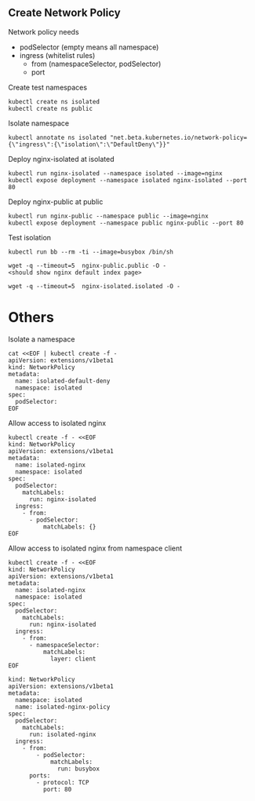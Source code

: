 ## Create Network Policy


Network policy needs
- podSelector (empty means all namespace)
- ingress (whitelist rules)
  - from (namespaceSelector, podSelector)
  - port

Create test namespaces
```
kubectl create ns isolated
kubectl create ns public
```

Isolate namespace
```
kubectl annotate ns isolated "net.beta.kubernetes.io/network-policy={\"ingress\":{\"isolation\":\"DefaultDeny\"}}"
```

Deploy nginx-isolated at isolated
```
kubectl run nginx-isolated --namespace isolated --image=nginx
kubectl expose deployment --namespace isolated nginx-isolated --port 80
```

Deploy nginx-public at public
```
kubectl run nginx-public --namespace public --image=nginx
kubectl expose deployment --namespace public nginx-public --port 80
```


Test isolation
```
kubectl run bb --rm -ti --image=busybox /bin/sh

wget -q --timeout=5  nginx-public.public -O -
<should show nginx default index page>

wget -q --timeout=5  nginx-isolated.isolated -O -

```

# Others

Isolate a namespace
```
cat <<EOF | kubectl create -f -
apiVersion: extensions/v1beta1
kind: NetworkPolicy
metadata:
  name: isolated-default-deny
  namespace: isolated
spec:
  podSelector:
EOF
```

Allow access to isolated nginx
```
kubectl create -f - <<EOF
kind: NetworkPolicy
apiVersion: extensions/v1beta1
metadata:
  name: isolated-nginx
  namespace: isolated
spec:
  podSelector:
    matchLabels:
      run: nginx-isolated
  ingress:
    - from:
      - podSelector:
          matchLabels: {}
EOF
```

Allow access to isolated nginx from namespace client
```
kubectl create -f - <<EOF
kind: NetworkPolicy
apiVersion: extensions/v1beta1
metadata:
  name: isolated-nginx
  namespace: isolated
spec:
  podSelector:
    matchLabels:
      run: nginx-isolated
  ingress:
    - from:
      - namespaceSelector:
          matchLabels:
            layer: client
EOF
```

```
kind: NetworkPolicy
apiVersion: extensions/v1beta1
metadata:
  namespace: isolated
  name: isolated-nginx-policy
spec:
  podSelector:
    matchLabels:
      run: isolated-nginx
  ingress:
    - from:
        - podSelector:
            matchLabels:
              run: busybox
      ports:
        - protocol: TCP
          port: 80
```
